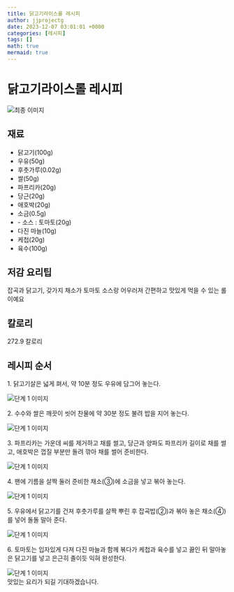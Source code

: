 ```yaml
---
title: 닭고기라이스롤 레시피
author: jjprojectg
date: 2023-12-07 03:01:01 +0000
categories: [레시피]
tags: []
math: true
mermaid: true
---
```

<meta name="og:type" content="website"/>
<meta charset="UTF-8"/>
<div class="header">
  <h1>닭고기라이스롤 레시피</h1>
</div>

<div class="container my-4">
  <div class="row">
    <div class="col-12 col-md-6">
      <div class="recipe-image">
        <img src="http://www.foodsafetykorea.go.kr/uploadimg/cook/10_00487_2.png" class="step-image" alt="최종 이미지"/>
      </div>
    </div>
    <div class="col-12 col-md-6">
      <div class="ingredients">
        <h2>재료</h2>
        <ul class="card">
          <li> 닭고기(100g) </li>
          <li>  우유(50g) </li>
          <li>  후춧가루(0.02g) </li>
          <li> 쌀(50g) </li>
          <li>  파프리카(20g) </li>
          <li>  당근(20g) </li>
          <li> 애호박(20g) </li>
          <li>  소금(0.5g) </li>
          <li> - 소스 : 토마토(20g) </li>
          <li>  다진 마늘(10g) </li>
          <li>  케첩(20g) </li>
          <li>  육수(100g) </li>
</ul>
      </div>
    </div>
    <div class="col-12 col-md-6">
      <div class="ingredients">
        <h2>저감 요리팁</h2>
        <div class="card"> 
          <p>
            잡곡과 닭고기, 갖가지 채소가 토마토 소스랑 어우러져 간편하고 맛있게 먹을 수 있는 롤이예요
          </p>
        </div>
      </div>
      <div class="ingredients">
        <h2>칼로리</h2>
        <div class="card"> 
          <p>
            272.9 칼로리
          </p>
        </div>
      </div>
    </div>
  </div>

  <h2 class="my-4">레시피 순서</h2>
  <div class="card recipe-card">
    <div class="card-body recipe-step">
      <p class="card-text step-description">1. 닭고기살은 넓게 펴서, 약 10분 정도
우유에 담그어 놓는다.</p>
      <img src="http://www.foodsafetykorea.go.kr/uploadimg/cook/20_00487_1.png" alt="단계 1 이미지" class="step-image"/>
    </div>
  </div>
  <div class="card recipe-card">
    <div class="card-body recipe-step">
      <p class="card-text step-description">2. 수수와 쌀은 깨끗이 씻어 찬물에 약 30분
정도 불려 밥을 지어 놓는다.</p>
      <img src="http://www.foodsafetykorea.go.kr/uploadimg/cook/20_00487_2.png" alt="단계 1 이미지" class="step-image"/>
    </div>
  </div>
  <div class="card recipe-card">
    <div class="card-body recipe-step">
      <p class="card-text step-description">3. 파프리카는 가운데 씨를 제거하고 채를
썰고, 당근과 양파도 파프리카 길이로
채를 썰고, 애호박은 껍질 부분만 돌려
깎아 채를 썰어 준비한다.</p>
      <img src="http://www.foodsafetykorea.go.kr/uploadimg/cook/20_00487_3.png" alt="단계 1 이미지" class="step-image"/>
    </div>
  </div>
  <div class="card recipe-card">
    <div class="card-body recipe-step">
      <p class="card-text step-description">4. 팬에 기름을 살짝 둘러 준비한 채소(③)에
소금을 넣고 볶아 놓는다.</p>
      <img src="http://www.foodsafetykorea.go.kr/uploadimg/cook/20_00487_4.png" alt="단계 1 이미지" class="step-image"/>
    </div>
  </div>
  <div class="card recipe-card">
    <div class="card-body recipe-step">
      <p class="card-text step-description">5. 우유에서 닭고기를 건져 후춧가루를
살짝 뿌린 후 잡곡밥(②)과 볶아 놓은
채소(④)를 넣어 돌돌 말아 준다.</p>
      <img src="http://www.foodsafetykorea.go.kr/uploadimg/cook/20_00487_5.png" alt="단계 1 이미지" class="step-image"/>
    </div>
  </div>
  <div class="card recipe-card">
    <div class="card-body recipe-step">
      <p class="card-text step-description">6. 토마토는 입자있게 다져 다진 마늘과
함께 볶다가 케첩과 육수를 넣고 끓인
뒤 말아놓은 닭고기를 넣고 은근히
졸이듯 익혀 완성한다.</p>
      <img src="http://www.foodsafetykorea.go.kr/uploadimg/cook/20_00487_6.png" alt="단계 1 이미지" class="step-image"/>
    </div>
  </div>

</div>
맛있는 요리가 되길 기대하겠습니다.
